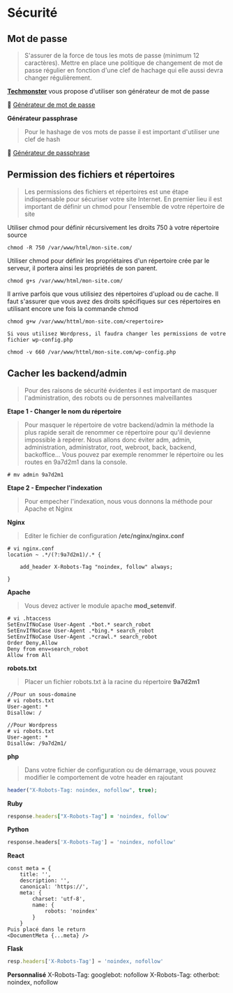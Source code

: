 
# Sécurité

## Mot de passe

>S'assurer de la force de tous les mots de passe (minimum 12 caractères). Mettre en place une politique de changement de mot de passe régulier en fonction d'une clef de hachage qui elle aussi devra changer régulièrement.

[**Techmonster**](https://techmonster.info) vous propose d'utiliser son générateur de mot de passe

:link: [Générateur de mot de passe](https://techmonster.info/password-generator)


**Générateur passphrase**

> Pour le hashage de vos mots de passe il est important d'utiliser une clef de hash
> 
:link: [Générateur de passphrase](https://techmonster.info/passphrase-generator)


## Permission des fichiers et répertoires

>Les permissions des fichiers et répertoires est une étape indispensable pour sécuriser votre site Internet. En premier lieu il est important de définir un chmod pour l'ensemble de votre répertoire de site

Utiliser chmod pour définir récursivement les droits 750 à votre répertoire source

`chmod -R 750 /var/www/html/mon-site.com/`

Utiliser chmod pour définir les propriétaires d'un répertoire crée par le serveur, il portera ainsi les propriétés de son parent.

`chmod g+s /var/www/html/mon-site.com/`

Il arrive parfois que vous utilisiez des répertoires d'upload ou de cache. Il faut s'assurer que vous avez des droits spécifiques sur ces répertoires en utilisant encore une fois la commande chmod

`chmod g+w /var/www/httml/mon-site.com/<repertoire>`

````
Si vous utilisez Wordpress, il faudra changer les permissions de votre fichier wp-config.php
````

`chmod -v 660 /var/www/httml/mon-site.com/wp-config.php`


## Cacher les backend/admin
> Pour des raisons de sécurité évidentes il est important de masquer l'administration, des robots ou de personnes malveillantes

**Etape 1 - Changer le nom du répertoire**
> Pour masquer le répertoire de votre backend/admin la méthode la plus rapide serait de renommer ce répertoire pour qu'il devienne impossible à repérer. Nous allons donc éviter adm, admin, administration, administrator, root, webroot, back, backend, backoffice...
> Vous pouvez par exemple renommer le répertoire ou les routes en 9a7d2m1 dans la console.

`# mv admin 9a7d2m1`

**Etape 2 - Empecher l'indexation**
> Pour empecher l'indexation, nous vous donnons la méthode pour Apache et Nginx

**Nginx**
>Editer le fichier de configuration **/etc/nginx/nginx.conf**
```nginx
# vi nginx.conf
location ~ .*/(?:9a7d2m1)/.* {
    
    add_header X-Robots-Tag "noindex, follow" always;      

}
```

**Apache**
>Vous devez activer le module apache **mod_setenvif**.

```apacheconf
# vi .htaccess
SetEnvIfNoCase User-Agent .*bot.* search_robot
SetEnvIfNoCase User-Agent .*bing.* search_robot
SetEnvIfNoCase User-Agent .*crawl.* search_robot
Order Deny,Allow
Deny from env=search_robot
Allow from All
```

**robots.txt**
>Placer un fichier robots.txt à la racine du répertoire **9a7d2m1**

```robots
//Pour un sous-domaine
# vi robots.txt
User-agent: *
Disallow: /

//Pour Wordpress
# vi robots.txt
User-agent: *
Disallow: /9a7d2m1/
```

**php**
>Dans votre fichier de configuration ou de démarrage, vous pouvez modifier le comportement de votre header en rajoutant 

```php
header("X-Robots-Tag: noindex, nofollow", true);
```
**Ruby**
```ruby
response.headers["X-Robots-Tag"] = 'noindex, follow'
```
**Python**
```python
response.headers['X-Robots-Tag'] = 'noindex, nofollow'
```
**React**
```react
const meta = {
    title: '',
    description: '',
    canonical: 'https://',
    meta: {
        charset: 'utf-8',
        name: {
            robots: 'noindex'
        }
    }
Puis placé dans le return    
<DocumentMeta {...meta} />
```

**Flask**
```javascript
resp.headers['X-Robots-Tag'] = 'noindex, nofollow'
```

**Personnalisé**
X-Robots-Tag: googlebot: nofollow
X-Robots-Tag: otherbot: noindex, nofollow


